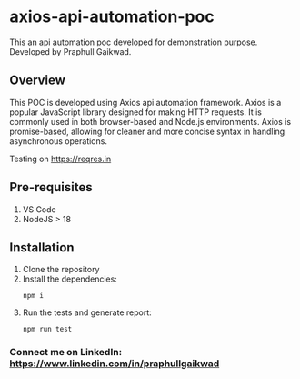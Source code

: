 # axios-api-automation-poc
This an api automation poc developed for demonstration purpose.
Developed by Praphull Gaikwad.

## Overview
This POC is developed using Axios api automation framework. Axios is a popular JavaScript library designed for making HTTP requests. It is commonly used in both browser-based and Node.js environments.
Axios is promise-based, allowing for cleaner and more concise syntax in handling asynchronous operations.

Testing on https://reqres.in

## Pre-requisites
1. VS Code
2. NodeJS > 18

## Installation
1. Clone the repository
2. Install the dependencies:
   ```
   npm i
   ```
4. Run the tests and generate report:
   ```
   npm run test
   ```

### Connect me on LinkedIn: https://www.linkedin.com/in/praphullgaikwad


   
